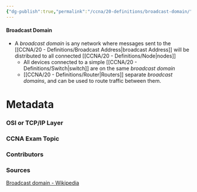 ```yaml
---
{"dg-publish":true,"permalink":"/ccna/20-definitions/broadcast-domain/","tags":["defs_ccna"]}
---
```


#### Broadcast Domain
- A *broadcast domain* is any network where messages sent to the [[CCNA/20 - Definitions/Broadcast Address\|broadcast Address]] will be distributed to all connected [[CCNA/20 - Definitions/Node\|nodes]]
	- All devices connected to a simple [[CCNA/20 - Definitions/Switch\|switch]] are on the same *broadcast domain*
	- [[CCNA/20 - Definitions/Router\|Routers]] separate *broadcast domains*, and can be used to route traffic between them.







# Metadata
### OSI or TCP/IP Layer

### CCNA Exam Topic

### Contributors

### Sources
[Broadcast domain - Wikipedia](https://en.wikipedia.org/wiki/Broadcast_domain)
